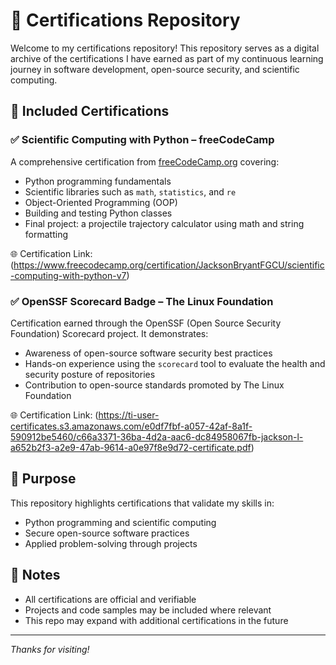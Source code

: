 # 📜 Certifications Repository

Welcome to my certifications repository! This repository serves as a digital archive of the certifications I have earned as part of my continuous learning journey in software development, open-source security, and scientific computing.

## 📘 Included Certifications

### ✅ Scientific Computing with Python – freeCodeCamp
A comprehensive certification from [freeCodeCamp.org](https://www.freecodecamp.org/) covering:

- Python programming fundamentals
- Scientific libraries such as `math`, `statistics`, and `re`
- Object-Oriented Programming (OOP)
- Building and testing Python classes
- Final project: a projectile trajectory calculator using math and string formatting

🌐 Certification Link: (https://www.freecodecamp.org/certification/JacksonBryantFGCU/scientific-computing-with-python-v7)

### ✅ OpenSSF Scorecard Badge – The Linux Foundation
Certification earned through the OpenSSF (Open Source Security Foundation) Scorecard project. It demonstrates:

- Awareness of open-source software security best practices
- Hands-on experience using the `scorecard` tool to evaluate the health and security posture of repositories
- Contribution to open-source standards promoted by The Linux Foundation

🌐 Certification Link: (https://ti-user-certificates.s3.amazonaws.com/e0df7fbf-a057-42af-8a1f-590912be5460/c66a3371-36ba-4d2a-aac6-dc84958067fb-jackson-l-a652b2f3-a2e9-47ab-9614-a0e97f8e9d72-certificate.pdf)

## 🧠 Purpose

This repository highlights certifications that validate my skills in:
- Python programming and scientific computing
- Secure open-source software practices
- Applied problem-solving through projects

## 📌 Notes

- All certifications are official and verifiable
- Projects and code samples may be included where relevant
- This repo may expand with additional certifications in the future

---

_Thanks for visiting!_
